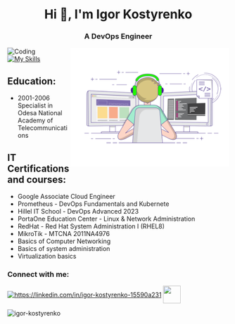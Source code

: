 <h1 align="center">Hi 👋, I'm Igor Kostyrenko</h1>
<h3 align="center">A DevOps Engineer</h3>


<img align="right" alt="Coding" width="360" src="https://raw.githubusercontent.com/devSouvik/devSouvik/master/gif3.gif">
<img align="left" alt="Coding" width="100" src="https://miro.medium.com/v2/resize:fit:640/format:webp/1*T59fnCvp71WqNeuytWGorA.png">

[![My Skills](https://skillicons.dev/icons?i=aws,gcp,git,github,kubernetes,docker,ansible,linux,bash,jenkins,vim,mysql,nginx,py,vscode&perline=3)](https://skillicons.dev)

## Education:
* 2001-2006  Specialist in Odesa National Academy of Telecommunications

## IT Certifications and courses:
* Google Associate Cloud Engineer
* Prometheus - DevOps Fundamentals and Kubernete
* Hillel IT School  - DevOps Advanced 2023
* PortaOne Education Center   -  Linux & Network Administration
* RedHat  - Red Hat System Administration I (RHEL8)
* MikroTik   -  MTCNA  2011NA4976
* Basics of Computer Networking
* Basics of system administration 
* Virtualization basics


<h3 align="left">Connect with me:</h3>
<p align="left">
<a href="https://linkedin.com/in/igor-kostyrenko-15590a231" target="blank"><img align="center" src="https://raw.githubusercontent.com/rahuldkjain/github-profile-readme-generator/master/src/images/icons/Social/linked-in-alt.svg" alt="https://linkedin.com/in/igor-kostyrenko-15590a231" height="30" width="40" /></a>
<a href="mailto:xevis84@gmail.com" target="blank"><img align="center" src="https://www.vectorlogo.zone/logos/gmail/gmail-icon.svg" height="40" width="40" /></a>
</p>



<p align="left"> <img src="https://komarev.com/ghpvc/?username=igor-kostyrenko&label=Profile%20views&color=0e75b6&style=flat" alt="igor-kostyrenko" /> </p>
